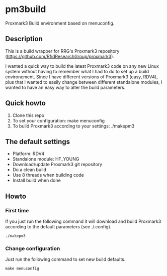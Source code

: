 # pm3build
Proxmark3 Build environment based on menuconfig.

## Description
This is a build wrapper for RRG's Proxmark3 repository (https://github.com/RfidResearchGroup/proxmark3).

I wanted a quick way to build the latest Proxmark3 code on any new Linux system without having to remember what I had to do to set up a build environement. Since I have different versions of Proxmark3 (easy, RDV4), plus that I wanted to easily change between different standalone modules, I wanted to have an easy way to alter the build parameters.

## Quick howto
1) Clone this repo
2) To set your configuration: make menuconfig
3) To build Proxmark3 according to your settings: ./makepm3

## The default settings
* Platform: RDV4
* Standalone module: HF_YOUNG
* Download/update Proxmark3 git repository
* Do a clean build
* Use 8 threads when building code
* Install build when done

## Howto
### First time
If you just run the following command it will download and build Proxmark3 according to the default parameters (see ./.config).

    ./makepm3

### Change configuration
Just run the following command to set new build defaults.

    make menuconfig
